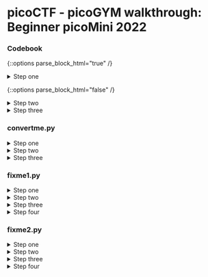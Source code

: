 # picoCTF - picoGYM walkthrough: Beginner picoMini 2022

### Codebook
{::options parse_block_html="true" /}

<details>
  <summary markdown="span"> Step one </summary>
  
  <br> Start by downloading the required files using the Webshell
  
  ```console
  wget https://artifacts.picoctf.net/c/102/code.py
  
  wget https://artifacts.picoctf.net/c/102/codebook.txt
  ```
</details>

{::options parse_block_html="false" /}

<details>
  <summary>Step two</summary>
  
  <br> You can use the command `ls` to check that the relevant files have been downloaded locally. Make sure that both `code.py` and `codebook.txt` are in the same directory
</details>

<details>
  <summary>Step three</summary>
  
  <br> Executing the python file `code.py` will then print the challenge flag. 
  You can do this by entering the following command 
  ```console
  python3 code.py
  ```
</details>

### convertme.py
<details>
  <summary>Step one</summary>
  
  <br> Start by downloading the required python script using the Webshell
  ```console
  wget https://artifacts.picoctf.net/c/31/convertme.py
  ```
</details>

<details>
  <summary>Step two</summary>
  
  <br> Run the python script `convertme.py `
  ```console
  python3 convertme.py
  ```
</details>

<details>
  <summary>Step three</summary>
  
  <br> You should see a randomly generated decimal value, converting this value into binary will provide the required flag. There are many websites available for converting decimal to binary, e.g. https://www.rapidtables.com/convert/number/decimal-to-binary.html
  
  ![convertme output](https://miro.medium.com/max/720/1*EVS3VMu9wXUuJNHZaFNzCg.png)
</details>

### fixme1.py
<details>
  <summary>Step one</summary>
  
  <br> Start by downloading the required python script using the Webshell
  ```console
  wget https://artifacts.picoctf.net/c/39/fixme1.py
  ```
</details>

<details>
  <summary>Step two</summary>
  
  <br> Run the python script `fixme1.py` to see what type of error is raised
  ```console
  python3 fixme1.py
  ```
</details>

<details>
  <summary>Step three</summary>
  
  ![fixme1 error](https://miro.medium.com/max/720/1*USSa0Wo15jwnRS7OQmKyKQ.png)
  <br> You should encounter a `IndentationError` on `line 20`, to begin fixing this issue you will need to open the python file for edit
  ```console
  nano fixme1.py
  ```
</details>

<details>
  <summary>Step four</summary>
  
  <br> With the python file opened, navigate to `line 20` and remove the erroneous indents. Exit `nano` by pressing CTRL and X, making sure to save your changes. Running `fixme1.py` again will now correctly print the required flag
</details>

### fixme2.py
<details>
  <summary>Step one</summary>
  
  <br> Start by downloading the required python script using the Webshell
  ```console
  wget https://artifacts.picoctf.net/c/65/fixme2.py
  ```
</details>

<details>
  <summary>Step two</summary>
  
  <br> Run the python script `fixme2.py` to see what type of error is raised
  ```console
  python3 fixme2.py
  ```
</details>

<details>
  <summary>Step three</summary>
  
  ![fixme1 error](https://miro.medium.com/max/720/1*mlYHpWOlsbMF6f5OqZf2Bw.png)
  <br> You should encounter a `SyntaxError` on `line 22`, to begin fixing this issue you will need to open the python file for edit
  ```console
  nano fixme2.py
  ```
</details>

<details>
  <summary>Step four</summary>
  
  ![fixme2 fix](https://miro.medium.com/max/720/1*czlwQZxsUc_je4-0yaPCTQ.png)
  <br> With the python file opened, navigate to `line 22` and fix the incorrect Syntax. The conditional operator `if` in Python requires two equal signs instead of one. Exit `nano` by pressing CTRL and X, making sure to save your changes. Running `fixme2.py` again will now correctly print the required flag
</details>
